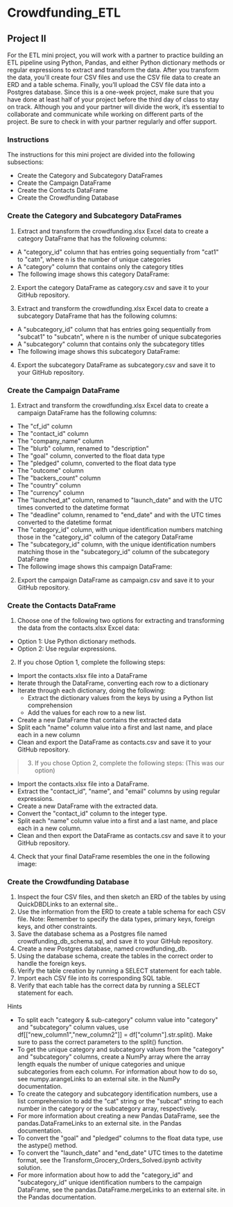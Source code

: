 # Crowdfunding_ETL
## Project II

For the ETL mini project, you will work with a partner to practice building an ETL pipeline using Python, Pandas, and either Python dictionary methods or regular expressions to extract and transform the data. After you transform the data, you'll create four CSV files and use the CSV file data to create an ERD and a table schema. Finally, you’ll upload the CSV file data into a Postgres database.
Since this is a one-week project, make sure that you have done at least half of your project before the third day of class to stay on track.
Although you and your partner will divide the work, it’s essential to collaborate and communicate while working on different parts of the project. Be sure to check in with your partner regularly and offer support.

### Instructions
The instructions for this mini project are divided into the following subsections:
  - Create the Category and Subcategory DataFrames
  - Create the Campaign DataFrame
  - Create the Contacts DataFrame
  - Create the Crowdfunding Database

### Create the Category and Subcategory DataFrames
1. Extract and transform the crowdfunding.xlsx Excel data to create a category DataFrame that has the following columns:
  - A "category_id" column that has entries going sequentially from "cat1" to "catn", where n is the number of unique categories
  - A "category" column that contains only the category titles
  - The following image shows this category DataFrame:

2. Export the category DataFrame as category.csv and save it to your GitHub repository.

3. Extract and transform the crowdfunding.xlsx Excel data to create a subcategory DataFrame that has the following columns:
  - A "subcategory_id" column that has entries going sequentially from "subcat1" to "subcatn", where n is the number of unique subcategories
  - A "subcategory" column that contains only the subcategory titles
  - The following image shows this subcategory DataFrame:

4. Export the subcategory DataFrame as subcategory.csv and save it to your GitHub repository.

### Create the Campaign DataFrame
1. Extract and transform the crowdfunding.xlsx Excel data to create a campaign DataFrame has the following columns:

  - The "cf_id" column
  - The "contact_id" column
  - The "company_name" column
  - The "blurb" column, renamed to "description"
  - The "goal" column, converted to the float data type
  - The "pledged" column, converted to the float data type
  - The "outcome" column
  - The "backers_count" column
  - The "country" column
  - The "currency" column
  - The "launched_at" column, renamed to "launch_date" and with the UTC times converted to the datetime format
  - The "deadline" column, renamed to "end_date" and with the UTC times converted to the datetime format
  - The "category_id" column, with unique identification numbers matching those in the "category_id" column of the category DataFrame
  - The "subcategory_id" column, with the unique identification numbers matching those in the "subcategory_id" column of the subcategory DataFrame
  - The following image shows this campaign DataFrame:

2. Export the campaign DataFrame as campaign.csv and save it to your GitHub repository.

### Create the Contacts DataFrame
1. Choose one of the following two options for extracting and transforming the data from the contacts.xlsx Excel data:
  - Option 1: Use Python dictionary methods.
  - Option 2: Use regular expressions.

2. If you chose Option 1, complete the following steps:
  - Import the contacts.xlsx file into a DataFrame
  - Iterate through the DataFrame, converting each row to a dictionary
  - Iterate through each dictionary, doing the following:
      * Extract the dictionary values from the keys by using a Python list comprehension
      * Add the values for each row to a new list.
  - Create a new DataFrame that contains the extracted data
  - Split each "name" column value into a first and last name, and place each in a new column
  - Clean and export the DataFrame as contacts.csv and save it to your GitHub repository.

> 3. If you chose Option 2, complete the following steps: (This was our option)
  - Import the contacts.xlsx file into a DataFrame.
  - Extract the "contact_id", "name", and "email" columns by using regular expressions.
  - Create a new DataFrame with the extracted data.
  - Convert the "contact_id" column to the integer type.
  - Split each "name" column value into a first and a last name, and place each in a new column.
  - Clean and then export the DataFrame as contacts.csv and save it to your GitHub repository.

4. Check that your final DataFrame resembles the one in the following image:

### Create the Crowdfunding Database
1. Inspect the four CSV files, and then sketch an ERD of the tables by using QuickDBDLinks to an external site..
2. Use the information from the ERD to create a table schema for each CSV file.
Note: Remember to specify the data types, primary keys, foreign keys, and other constraints.
3. Save the database schema as a Postgres file named crowdfunding_db_schema.sql, and save it to your GitHub repository.
4. Create a new Postgres database, named crowdfunding_db.
5. Using the database schema, create the tables in the correct order to handle the foreign keys.
6. Verify the table creation by running a SELECT statement for each table.
7. Import each CSV file into its corresponding SQL table.
8. Verify that each table has the correct data by running a SELECT statement for each.

Hints
- To split each "category & sub-category" column value into "category" and "subcategory" column values, use df[["new_column1","new_column2"]] = df["column"].str.split(). Make sure to pass the correct parameters to the split() function.
- To get the unique category and subcategory values from the "category" and "subcategory" columns, create a NumPy array where the array length equals the number of unique categories and unique subcategories from each column. For information about how to do so, see numpy.arangeLinks to an external site. in the NumPy documentation.
- To create the category and subcategory identification numbers, use a list comprehension to add the "cat" string or the "subcat" string to each number in the category or the subcategory array, respectively.
- For more information about creating a new Pandas DataFrame, see the pandas.DataFrameLinks to an external site. in the Pandas documentation.
- To convert the "goal" and "pledged" columns to the float data type, use the astype() method.
- To convert the "launch_date" and "end_date" UTC times to the datetime format, see the Transform_Grocery_Orders_Solved.ipynb activity solution.
- For more information about how to add the "category_id" and "subcategory_id" unique identification numbers to the campaign DataFrame, see the pandas.DataFrame.mergeLinks to an external site. in the Pandas documentation.
